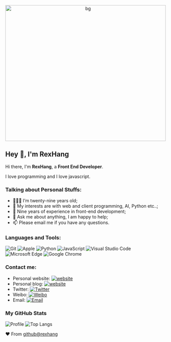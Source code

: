 <p align="center">
  <img src="https://github.com/rexhang/rexhang/assets/14832793/df73eee9-b0ef-47be-9e0d-180ab8150b2e" width="100%" height="428" style="margin: 0 auto;" alt="bg" />
</p>

## Hey 👋, I'm RexHang

Hi there, I'm **RexHang**, a **Front End Developer**.

I love programming and I love javascript.

### Talking about Personal Stuffs:

- 👨🏽‍💻 I’m twenty-nine years old;
- 🤔 My interests are with web and client programming, AI, Python etc..;
- 💼 Nine years of experience in front-end development;
- 💬 Ask me about anything, I am happy to help;
- 📫 Please email me if you have any questions.

### Languages and Tools:

![Git](https://img.shields.io/badge/Git-F05032?style=flat-square&logo=Git&logoColor=white)
![Apple](https://img.shields.io/badge/iPhone_and_MacBook-999999?style=flat-square&logo=Apple&logoColor=white)
![Python](https://img.shields.io/badge/Python-3776AB?style=flat-square&logo=Python&logoColor=white)
![JavaScript](https://img.shields.io/badge/JavaScript-F7DF1E?style=flat-square&logo=JavaScript&logoColor=white)
![Visual Studio Code](https://img.shields.io/badge/Visual_Studio_Code-24adf3?style=flat-square&logo=Visual-Studio-Code&logoColor=white)
![Microsoft Edge](https://img.shields.io/badge/Microsoft_Edge-56d96c?style=flat-square&logo=Microsoft-Edge&logoColor=white)
![Google Chrome](https://img.shields.io/badge/Google_Chrome-f8bd16?style=flat-square&logo=Google-Chrome&logoColor=white)

### Contact me:

- Personal website: [![website](https://img.shields.io/badge/https://rexhang.com-3693F3?style=flat-square&logo=icloud&logoColor=white)](https://rexhang.com)
- Personal blog: [![website](https://img.shields.io/badge/https://blog.rexhang.com-3693F3?style=flat-square&logo=icloud&logoColor=white)](https://blog.rexhang.com)
- Twitter: [![Twitter](https://img.shields.io/badge/@ghng75339-1DA1F2?style=flat-square&logo=twitter&logoColor=white)](https://twitter.com/ghng75339) 
- Weibo: [![Weibo](https://img.shields.io/badge/@Web_RexHang-E6162D?style=flat-square&logo=sina-weibo&logoColor=white)](https://weibo.com/u/5763561654)
- Email: [![Email](https://img.shields.io/badge/rexhang@outlook.com-D14836?style=flat-square&logo=gmail&logoColor=white)](mailto:rexhang@outlook.com)

### My GitHub Stats

![Profile](https://github-readme-stats.vercel.app/api?username=rexhang&show_icons=true&theme=dark)
![Top Langs](https://github-readme-stats.vercel.app/api/top-langs/?username=rexhang&layout=compact)

❤ From [github@rexhang](https://github.com/rexhang)
